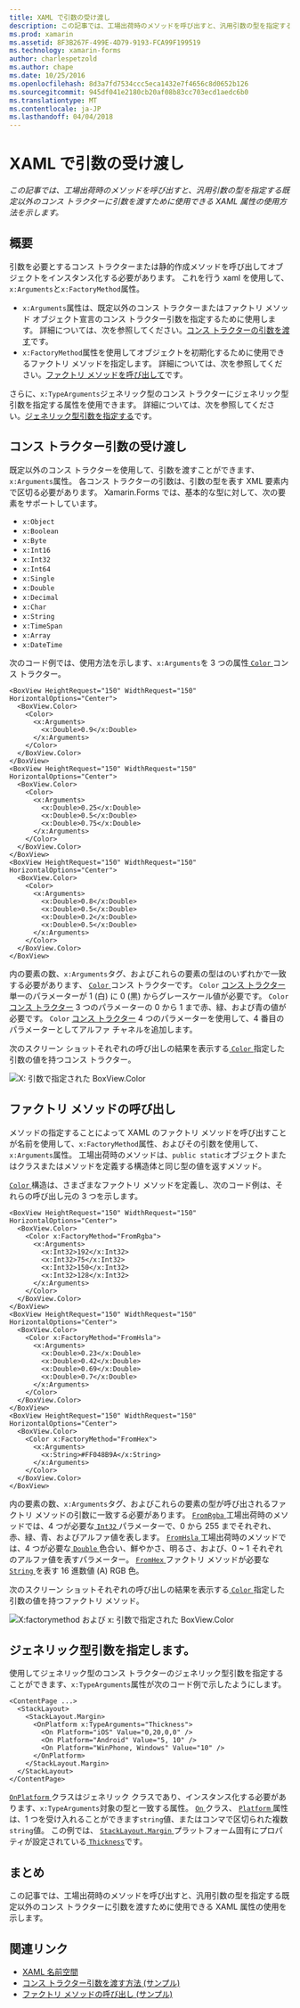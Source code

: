 ```yaml
---
title: XAML で引数の受け渡し
description: この記事では、工場出荷時のメソッドを呼び出すと、汎用引数の型を指定する既定以外のコンス トラクターに引数を渡すために使用できる XAML 属性の使用方法を示します。
ms.prod: xamarin
ms.assetid: 8F3B267F-499E-4D79-9193-FCA99F199519
ms.technology: xamarin-forms
author: charlespetzold
ms.author: chape
ms.date: 10/25/2016
ms.openlocfilehash: 8d3a7fd7534ccc5eca1432e7f4656c8d0652b126
ms.sourcegitcommit: 945df041e2180cb20af08b83cc703ecd1aedc6b0
ms.translationtype: MT
ms.contentlocale: ja-JP
ms.lasthandoff: 04/04/2018
---
```

# <a name="passing-arguments-in-xaml"></a>XAML で引数の受け渡し

_この記事では、工場出荷時のメソッドを呼び出すと、汎用引数の型を指定する既定以外のコンス トラクターに引数を渡すために使用できる XAML 属性の使用方法を示します。_

## <a name="overview"></a>概要

引数を必要とするコンス トラクターまたは静的作成メソッドを呼び出してオブジェクトをインスタンス化する必要があります。 これを行う xaml を使用して、`x:Arguments`と`x:FactoryMethod`属性。

- `x:Arguments`属性は、既定以外のコンス トラクターまたはファクトリ メソッド オブジェクト宣言のコンス トラクター引数を指定するために使用します。 詳細については、次を参照してください。[コンス トラクターの引数を渡す](#constructor_arguments)です。
- `x:FactoryMethod`属性を使用してオブジェクトを初期化するために使用できるファクトリ メソッドを指定します。 詳細については、次を参照してください。[ファクトリ メソッドを呼び出して](#factory_methods)です。

さらに、`x:TypeArguments`ジェネリック型のコンス トラクターにジェネリック型引数を指定する属性を使用できます。 詳細については、次を参照してください。[ジェネリック型引数を指定する](#generic_type_arguments)です。

<a name="constructor_arguments" />

## <a name="passing-constructor-arguments"></a>コンス トラクター引数の受け渡し

既定以外のコンス トラクターを使用して、引数を渡すことができます、`x:Arguments`属性。 各コンス トラクターの引数は、引数の型を表す XML 要素内で区切る必要があります。 Xamarin.Forms では、基本的な型に対して、次の要素をサポートしています。

- `x:Object`
- `x:Boolean`
- `x:Byte`
- `x:Int16`
- `x:Int32`
- `x:Int64`
- `x:Single`
- `x:Double`
- `x:Decimal`
- `x:Char`
- `x:String`
- `x:TimeSpan`
- `x:Array`
- `x:DateTime`

次のコード例では、使用方法を示します、`x:Arguments`を 3 つの属性[ `Color` ](https://developer.xamarin.com/api/type/Xamarin.Forms.Color/)コンス トラクター。

```xaml
<BoxView HeightRequest="150" WidthRequest="150" HorizontalOptions="Center">
  <BoxView.Color>
    <Color>
      <x:Arguments>
        <x:Double>0.9</x:Double>
      </x:Arguments>
    </Color>
  </BoxView.Color>
</BoxView>
<BoxView HeightRequest="150" WidthRequest="150" HorizontalOptions="Center">
  <BoxView.Color>
    <Color>
      <x:Arguments>
        <x:Double>0.25</x:Double>
        <x:Double>0.5</x:Double>
        <x:Double>0.75</x:Double>
      </x:Arguments>
    </Color>
  </BoxView.Color>
</BoxView>
<BoxView HeightRequest="150" WidthRequest="150" HorizontalOptions="Center">
  <BoxView.Color>
    <Color>
      <x:Arguments>
        <x:Double>0.8</x:Double>
        <x:Double>0.5</x:Double>
        <x:Double>0.2</x:Double>
        <x:Double>0.5</x:Double>
      </x:Arguments>
    </Color>
  </BoxView.Color>
</BoxView>
```

内の要素の数、`x:Arguments`タグ、およびこれらの要素の型はのいずれかで一致する必要があります、 [ `Color` ](https://developer.xamarin.com/api/type/Xamarin.Forms.Color/)コンス トラクターです。 `Color` [コンス トラクター](https://developer.xamarin.com/api/constructor/Xamarin.Forms.Color.Color/p/System.Double/)単一のパラメーターが 1 (白) に 0 (黒) からグレースケール値が必要です。 `Color` [コンス トラクター](https://developer.xamarin.com/api/constructor/Xamarin.Forms.Color.Color/p/System.Double/System.Double/System.Double/) 3 つのパラメーターの 0 から 1 まで赤、緑、および青の値が必要です。 `Color` [コンス トラクター](https://developer.xamarin.com/api/constructor/Xamarin.Forms.Color.Color/p/System.Double/System.Double/System.Double/System.Double/) 4 つのパラメーターを使用して、4 番目のパラメーターとしてアルファ チャネルを追加します。

次のスクリーン ショットそれぞれの呼び出しの結果を表示する[ `Color` ](https://developer.xamarin.com/api/type/Xamarin.Forms.Color/)指定した引数の値を持つコンス トラクター。

![](passing-arguments-images/passing-arguments.png "X: 引数で指定された BoxView.Color")

<a name="factory_methods" />

## <a name="calling-factory-methods"></a>ファクトリ メソッドの呼び出し

メソッドの指定することによって XAML のファクトリ メソッドを呼び出すことが名前を使用して、`x:FactoryMethod`属性、およびその引数を使用して、`x:Arguments`属性。 工場出荷時のメソッドは、`public static`オブジェクトまたはクラスまたはメソッドを定義する構造体と同じ型の値を返すメソッド。

[ `Color` ](https://developer.xamarin.com/api/type/Xamarin.Forms.Color/)構造は、さまざまなファクトリ メソッドを定義し、次のコード例は、それらの呼び出し元の 3 つを示します。

```xaml
<BoxView HeightRequest="150" WidthRequest="150" HorizontalOptions="Center">
  <BoxView.Color>
    <Color x:FactoryMethod="FromRgba">
      <x:Arguments>
        <x:Int32>192</x:Int32>
        <x:Int32>75</x:Int32>
        <x:Int32>150</x:Int32>                      
        <x:Int32>128</x:Int32>
      </x:Arguments>
    </Color>
  </BoxView.Color>
</BoxView>
<BoxView HeightRequest="150" WidthRequest="150" HorizontalOptions="Center">
  <BoxView.Color>
    <Color x:FactoryMethod="FromHsla">
      <x:Arguments>
        <x:Double>0.23</x:Double>
        <x:Double>0.42</x:Double>
        <x:Double>0.69</x:Double>
        <x:Double>0.7</x:Double>
      </x:Arguments>
    </Color>
  </BoxView.Color>
</BoxView>
<BoxView HeightRequest="150" WidthRequest="150" HorizontalOptions="Center">
  <BoxView.Color>
    <Color x:FactoryMethod="FromHex">
      <x:Arguments>
        <x:String>#FF048B9A</x:String>
      </x:Arguments>
    </Color>
  </BoxView.Color>
</BoxView>
```

内の要素の数、`x:Arguments`タグ、およびこれらの要素の型が呼び出されるファクトリ メソッドの引数に一致する必要があります。 [ `FromRgba` ](https://developer.xamarin.com/api/member/Xamarin.Forms.Color.FromRgba/p/System.Int32/System.Int32/System.Int32/System.Int32/)工場出荷時のメソッドでは、4 つが必要な[ `Int32` ](https://docs.microsoft.com/dotnet/api/system.int32)パラメーターで、0 から 255 までそれぞれ、赤、緑、青、およびアルファ値を表します。 [ `FromHsla` ](https://developer.xamarin.com/api/member/Xamarin.Forms.Color.FromHsla/p/System.Double/System.Double/System.Double/System.Double/)工場出荷時のメソッドでは、4 つが必要な[ `Double` ](https://docs.microsoft.com/dotnet/api/system.double)色合い、鮮やかさ、明るさ、および、0 ~ 1 それぞれのアルファ値を表すパラメーター。 [ `FromHex` ](https://developer.xamarin.com/api/member/Xamarin.Forms.Color.FromHex/p/System.String/)ファクトリ メソッドが必要な[ `String` ](https://docs.microsoft.com/dotnet/api/system.string)を表す 16 進数値 (A) RGB 色。

次のスクリーン ショットそれぞれの呼び出しの結果を表示する[ `Color` ](https://developer.xamarin.com/api/type/Xamarin.Forms.Color/)指定した引数の値を持つファクトリ メソッド。

![](passing-arguments-images/factory-methods.png "X:factorymethod および x: 引数で指定された BoxView.Color")

<a name="generic_type_arguments" />

## <a name="specifying-a-generic-type-argument"></a>ジェネリック型引数を指定します。

使用してジェネリック型のコンス トラクターのジェネリック型引数を指定することができます、`x:TypeArguments`属性が次のコード例で示したようにします。

```xaml
<ContentPage ...>
  <StackLayout>
    <StackLayout.Margin>
      <OnPlatform x:TypeArguments="Thickness">
        <On Platform="iOS" Value="0,20,0,0" />
        <On Platform="Android" Value="5, 10" />
        <On Platform="WinPhone, Windows" Value="10" />
      </OnPlatform>
    </StackLayout.Margin>
  </StackLayout>
</ContentPage>
```

[ `OnPlatform` ](https://developer.xamarin.com/api/type/Xamarin.Forms.OnPlatform%3CT%3E/)クラスはジェネリック クラスであり、インスタンス化する必要があります、`x:TypeArguments`対象の型と一致する属性。 [ `On` ](https://developer.xamarin.com/api/type/Xamarin.Forms.On/)クラス、 [ `Platform` ](https://developer.xamarin.com/api/property/Xamarin.Forms.On.Platform/)属性は、1 つを受け入れることができます`string`値、またはコンマで区切られた複数`string`値。 この例では、 [ `StackLayout.Margin` ](https://developer.xamarin.com/api/property/Xamarin.Forms.View.Margin/)プラットフォーム固有にプロパティが設定されている[ `Thickness`](https://developer.xamarin.com/api/type/Xamarin.Forms.Thickness/)です。

## <a name="summary"></a>まとめ

この記事では、工場出荷時のメソッドを呼び出すと、汎用引数の型を指定する既定以外のコンス トラクターに引数を渡すために使用できる XAML 属性の使用を示します。


## <a name="related-links"></a>関連リンク

- [XAML 名前空間](~/xamarin-forms/xaml/namespaces.md)
- [コンス トラクター引数を渡す方法 (サンプル)](https://developer.xamarin.com/samples/xamarin-forms/xaml/passingconstructorarguments/)
- [ファクトリ メソッドの呼び出し (サンプル)](https://developer.xamarin.com/samples/xamarin-forms/xaml/callingfactorymethods/)
